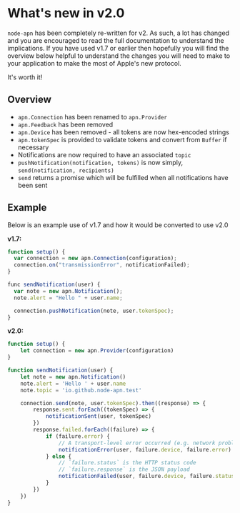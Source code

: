 # What's new in v2.0

`node-apn` has been completely re-written for v2. As such, a lot has changed
and you are encouraged to read the full documentation to understand the
implications. If you have used v1.7 or earlier then hopefully you will find
the overview below helpful to understand the changes you will need to make to
your application to make the most of Apple's new protocol.

It's worth it!

## Overview

- `apn.Connection` has been renamed to `apn.Provider`
- `apn.Feedback` has been removed
- `apn.Device` has been removed - all tokens are now hex-encoded strings
- `apn.tokenSpec` is provided to validate tokens and convert from `Buffer` if
  necessary
- Notifications are now required to have an associated `topic`
- `pushNotification(notification, tokens)` is now simply, `send(notification, recipients)`
- `send` returns a promise which will be fulfilled when all notifications have
  been sent

## Example

Below is an example use of v1.7 and how it would be converted to use v2.0

**v1.7:**

```javascript
function setup() {
  var connection = new apn.Connection(configuration);
  connection.on("transmissionError", notificationFailed);
}

func sendNotification(user) {
  var note = new apn.Notification();
  note.alert = "Hello " + user.name;

  connection.pushNotification(note, user.tokenSpec);
}
```

**v2.0:**

```javascript
function setup() {
	let connection = new apn.Provider(configuration)
}

function sendNotification(user) {
	let note = new apn.Notification()
	note.alert = 'Hello ' + user.name
	note.topic = 'io.github.node-apn.test'

	connection.send(note, user.tokenSpec).then((response) => {
		response.sent.forEach((tokenSpec) => {
			notificationSent(user, tokenSpec)
		})
		response.failed.forEach((failure) => {
			if (failure.error) {
				// A transport-level error occurred (e.g. network problem)
				notificationError(user, failure.device, failure.error)
			} else {
				// `failure.status` is the HTTP status code
				// `failure.response` is the JSON payload
				notificationFailed(user, failure.device, failure.status, failure.response)
			}
		})
	})
}
```
